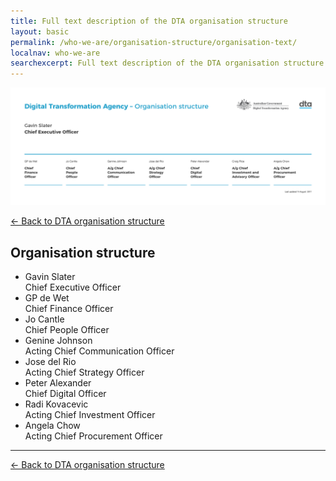 ```yaml
---
title: Full text description of the DTA organisation structure
layout: basic
permalink: /who-we-are/organisation-structure/organisation-text/
localnav: who-we-are
searchexcerpt: Full text description of the DTA organisation structure as on 1 July 2017.
---
```


![Thumbnail of the DTA organisation structure](/images/DTA_Orgchart_2017_Aug.png)

[&larr; Back to DTA organisation structure](/who-we-are/organisation-structure/)

## Organisation structure

<ul class="list-highlighted">
  <li>
    <span>Gavin Slater </span><br>Chief Executive Officer
  </li>
  <li>
    <span>GP de Wet </span><br>Chief Finance Officer
  </li>
  <li>
    <span>Jo Cantle </span><br>Chief People Officer
  </li>
  <li>
    <span>Genine Johnson </span><br>Acting Chief Communication Officer
  </li>
  <li>
    <span>Jose del Rio </span><br>Acting Chief Strategy Officer
  </li>
  <li>
    <span>Peter Alexander </span><br>Chief Digital Officer
  </li>
  <li>
    <span>Radi Kovacevic </span><br>Acting Chief Investment Officer
  </li>
  <li>
    <span>Angela Chow </span><br>Acting Chief Procurement Officer
  </li>
</ul>

<hr />

[&larr; Back to DTA organisation structure](/who-we-are/organisation-structure/)
